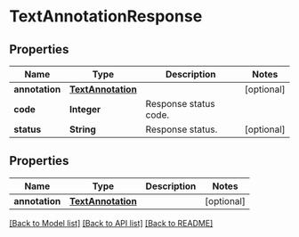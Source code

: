 
# TextAnnotationResponse


## Properties
Name | Type | Description | Notes
------------ | ------------- | ------------- | -------------
**annotation** | [**TextAnnotation**](TextAnnotation.md) |  | [optional]
**code** | **Integer** | Response status code. | 
**status** | **String** | Response status. | [optional]


## Properties
Name | Type | Description | Notes
------------ | ------------- | ------------- | -------------
**annotation** | [**TextAnnotation**](TextAnnotation.md) |  |  [optional]

[[Back to Model list]](../../README.md#documentation-for-models) [[Back to API list]](../../README.md#documentation-for-api-endpoints) [[Back to README]](../../README.md)


